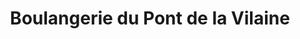---
title: "Boulangerie du Pont de la Vilaine"
url: /guichen/boulangerie-du-pont-de-la-vilaine/
shop: Bäckerei
---